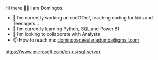 Hi there 👋🏿
I am Domingos.

- 🔭 I’m currently working on codOOm!, teaching coding for kids and Teenagers...
- 🌱 I’m currently learning Python, SQL and Power BI
- 👯 I’m looking to collaborate with Analysts
- 📫 How to reach me: domingosdeeulariadumba@gmail.com

https://www.microsoft.com/en-us/sql-server
